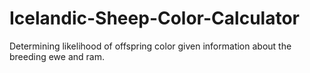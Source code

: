 # Icelandic-Sheep-Color-Calculator
Determining likelihood of offspring color given information about the breeding ewe and ram. 
